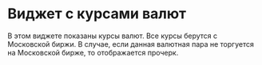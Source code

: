 # Виджет с курсами валют

В этом виджете показаны курсы валют. Все курсы берутся с Московской биржи. В случае, если данная валютная пара не торгуется на Московской бирже, то отображается прочерк.

